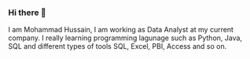 ### Hi there 👋
I am Mohammad Hussain, I am working as Data Analyst at my current company. I really learning programming lagunage such as Python, Java, SQL and different types of tools SQL, Excel, PBI, Access and so on.
